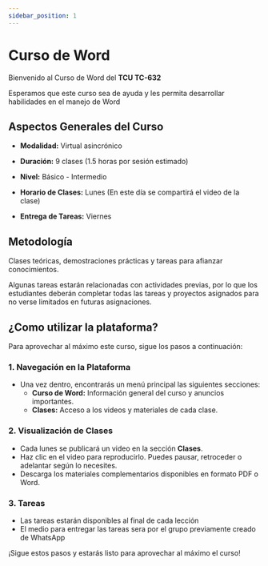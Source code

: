 ```yaml
---
sidebar_position: 1
---
```


# Curso de Word

Bienvenido al Curso de Word del **TCU TC-632**

Esperamos que este curso sea de ayuda y les permita desarrollar habilidades en el manejo de Word


## Aspectos Generales del Curso

- **Modalidad:** Virtual asincrónico

- **Duración:** 9 clases (1.5 horas por sesión estimado)

- **Nivel:** Básico - Intermedio

- **Horario de Clases:** Lunes (En este día se compartirá el video de la clase)

- **Entrega de Tareas:** Viernes

## Metodología

Clases teóricas, demostraciones prácticas y tareas para afianzar conocimientos.

Algunas tareas estarán relacionadas con actividades previas, por lo que los estudiantes deberán completar todas las tareas y proyectos asignados para no verse limitados en futuras asignaciones.

## ¿Como utilizar la plataforma?

Para aprovechar al máximo este curso, sigue los pasos a continuación:

### 1. Navegación en la Plataforma
- Una vez dentro, encontrarás un menú principal las siguientes secciones:
  - **Curso de Word:** Información general del curso y anuncios importantes.
  - **Clases:** Acceso a los videos y materiales de cada clase.

### 2. Visualización de Clases
- Cada lunes se publicará un video en la sección **Clases**.
- Haz clic en el video para reproducirlo. Puedes pausar, retroceder o adelantar según lo necesites.
- Descarga los materiales complementarios disponibles en formato PDF o Word.

### 3. Tareas
- Las tareas estarán disponibles al final de cada lección
- El medio para entregar las tareas sera por el grupo previamente creado de WhatsApp

¡Sigue estos pasos y estarás listo para aprovechar al máximo el curso!
